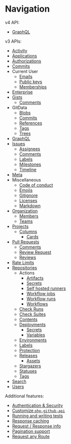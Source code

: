 Navigation
==========

v4 API:
* [GraphQL](graphql.md)

v3 APIs:
* [Activity](activity.md)
* [Applications](apps.md)
* [Authorizations](authorizations.md)
* [Commits](commits.md)
* Current User
  * [Emails](currentuser/emails.md)
  * [Public keys](currentuser/publickeys.md)
  * [Memberships](currentuser/memberships.md)
* [Enterprise](enterprise.md)
* [Gists](gists.md)
  * [Comments](gists/comments.md)
* GitData
  * [Blobs](gitdata/blobs.md)
  * [Commits](gitdata/commits.md)
  * [References](gitdata/references.md)
  * [Tags](gitdata/tags.md)
  * [Trees](gitdata/trees.md)
* [GraphQL](graphql.md)
* [Issues](issues.md)
  * [Assignees](issue/assignees.md)
  * [Comments](issue/comments.md)
  * [Labels](issue/labels.md)
  * [Milestones](issue/milestones.md)
  * [Timeline](issue/timeline.md)
* [Meta](meta.md)
* Miscellaneous
  * [Code of conduct](miscellaneous/codeofconduct.md)
  * [Emojis](miscellaneous/emojis.md)
  * [Gitignore](miscellaneous/gitignore.md)
  * [Licenses](miscellaneous/licenses.md)
  * [Markdown](miscellaneous/markdown.md)
* [Organization](organization.md)
  * [Members](organization/members.md)
  * [Teams](organization/teams.md)
* [Projects](project/projects.md)
  * [Columns](project/columns.md)
    * [Cards](project/cards.md)
* [Pull Requests](pull_requests.md)
  * [Comments](pull_request/comments.md)
  * [Review Request](pull_request/review_request.md)
  * [Reviews](pull_request/reviews.md)
* [Rate Limits](rate_limits.md)
* [Repositories](repos.md)
  * Actions
    * [Artifacts](repo/actions/artifacts.md)
    * [Secrets](repo/actions/secrets.md)
    * [Self hosted runners](repo/actions/self_hosted_runners.md)
    * [Workflow jobs](repo/actions/workflow_jobs.md)
    * [Workflow runs](repo/actions/workflow_runs.md)
    * [Workflows](repo/actions/workflows.md)
  * [Check Runs](repo/check_runs.md)
  * [Check Suites](repo/check_suites.md)
  * [Contents](repo/contents.md)
  * [Deployments](repo/deployments.md)
    * [Secrets](environment/secrets.md)
    * [Variables](environment/variables.md)
  * [Environments](repo/environments.md)
  * [Labels](repo/labels.md)
  * [Protection](repo/protection.md)
  * [Releases](repo/releases.md)
    * [Assets](repo/assets.md)
  * [Stargazers](repo/stargazers.md)
  * [Statuses](repo/statuses.md)
  * [Tags](repo/tags.md)
* [Search](search.md)
* [Users](users.md)

Additional features:

* [Authentication & Security](security.md)
* [Customize `php-github-api`](customize.md)
* [Running and writing tests](testing.md)
* [Response caching](caching.md)
* [Request / Response info](request_response_info.md)
* [Pagination support](result_pager.md)
* [Request any Route](request_any_route.md)
